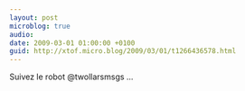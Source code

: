 ```yaml
---
layout: post
microblog: true
audio: 
date: 2009-03-01 01:00:00 +0100
guid: http://xtof.micro.blog/2009/03/01/t1266436578.html
---
```

Suivez le robot @twollarsmsgs  ...
